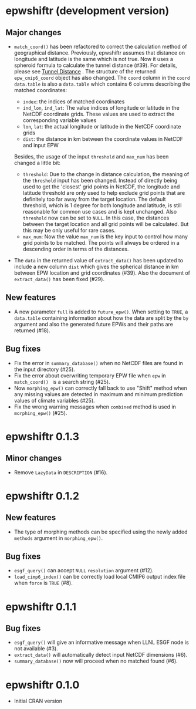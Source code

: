 # epwshiftr (development version)

## Major changes

* `match_coord()` has been refactored to correct the calculation method of
  geographical distance. Previously, epwshiftr assumes that distance on
  longitude and latitude is the same which is not true. Now it uses a spheroid
  formula to calculate the tunnel distance (#39). For details, please see [Tunnel
  Distance](https://en.wikipedia.org/wiki/Geographical_distance#Tunnel_distance)
  . The structure of the returned `epw_cmip6_coord` object has also changed.
  The `coord` column in the `coord` `data.table` is also a `data.table` which
  contains 6 columns describing the matched coordinates:
  * `index`: the indices of matched coordinates
  * `ind_lon`, `ind_lat`: The value indices of longitude or latitude in the
    NetCDF coordinate grids. These values are used to extract the corresponding
    variable values
  * `lon`, `lat`: the actual longitude or latitude in the NetCDF coordinate
    grids
  * `dist`: the distance in km between the coordinate values in NetCDF and input
    EPW

  Besides, the usage of the input `threshold` and `max_num` has been changed a
  little bit:

  - `threshold`: Due to the change in distance calculation, the meaning of the
    `threshold` input has been changed.  Instead of directly being used to get
    the 'closest' grid points in NetCDF, the longitude and latitude threshold
    are only used to help exclude grid points that are definitely too far away
    from the target location. The default threshold, which is 1 degree for both
    longitude and latitude, is still reasonable for common use cases and is kept
    unchanged.  Also `threshold` now can be set to `NULL`. In this case, the
    distances between the target location and all grid points will be
    calculated. But this may be only useful for rare cases.
  - `max_num`: Now the value `max_num` is the key input to control how many grid
    points to be matched. The points will always be ordered in a descending
    order in terms of the distances.
* The `data` in the returned value of `extract_data()` has been updated to
  include a new column `dist` which gives the spherical distance in km between
  EPW location and grid coordinates (#39). Also the document of `extract_data()`
  has been fixed (#29).

## New features

* A new parameter `full` is added to `future_epw()`. When setting to `TRUE`, 
  a `data.table` containing information about how the
  data are split by the `by` argument and also the generated future EPWs and
  their paths are returned (#18).

## Bug fixes

* Fix the error in `summary_database()` when no NetCDF files are found in the
  input directory (#25).
* Fix the error about overwriting temporary EPW file when `epw` in `match_coord() `
  is a search string (#25).
* Now `morphing_epw()` can correctly fall back to use "Shift" method when any
  missing values are detected in maximum and minimum prediction values of
  climate variables (#25).
* Fix the wrong warning messages when `combined` method is used in
  `morphing_epw()` (#25).

# epwshiftr 0.1.3

## Minor changes

* Remove `LazyData` in `DESCRIPTION` (#16).

# epwshiftr 0.1.2

## New features

* The type of morphing methods can be specified using the newly added `methods`
  argument in `morphing_epw()`.

## Bug fixes

* `esgf_query()` can accept `NULL` `resolution` argument (#12).
* `load_cimp6_index()` can be correctly load local CMIP6 output index file when
  `force` is `TRUE` (#8).

# epwshiftr 0.1.1

## Bug fixes

* `esgf_query()` will give an informative message when LLNL ESGF node is not
  available (#3).
* `extract_data()` will automatically detect input NetCDF dimensions (#6).
* `summary_database()` now will proceed when no matched found (#6).

# epwshiftr 0.1.0

* Initial CRAN version
